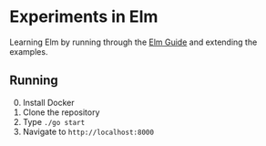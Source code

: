 # Experiments in Elm

Learning Elm by running through the [Elm Guide](http://guide.elm-lang.org/index.html) and extending the examples.

## Running

0. Install Docker
1. Clone the repository
2. Type `./go start`
3. Navigate to `http://localhost:8000`

